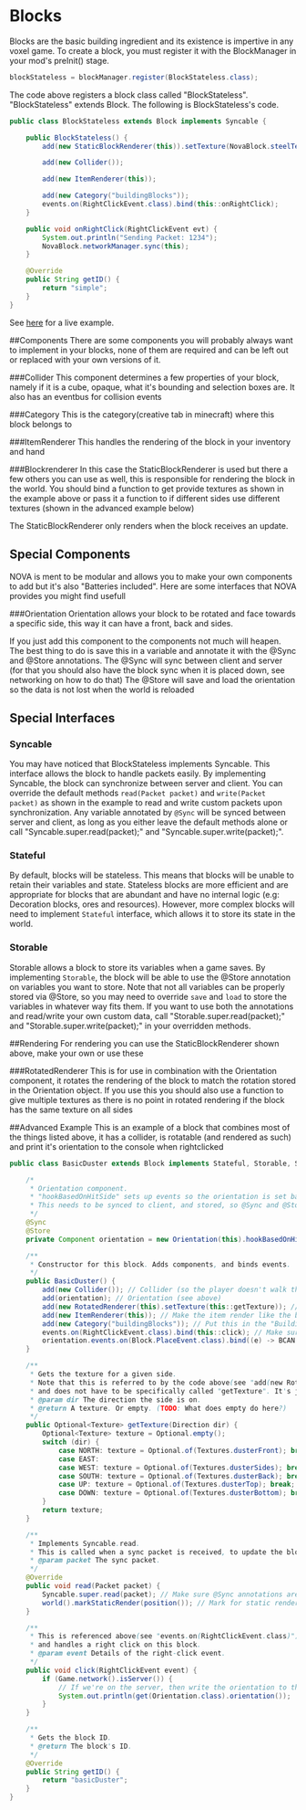 # Blocks
Blocks are the basic building ingredient and its existence is impertive in any voxel game. To create a block, you must register it with the BlockManager in your mod's preInit() stage.

```java
blockStateless = blockManager.register(BlockStateless.class);
```

The code above registers a block class called "BlockStateless". "BlockStateless" extends Block. The following is BlockStateless's code.

```java
public class BlockStateless extends Block implements Syncable {

	public BlockStateless() {
		add(new StaticBlockRenderer(this)).setTexture(NovaBlock.steelTexture);

		add(new Collider());

		add(new ItemRenderer(this));

		add(new Category("buildingBlocks"));
		events.on(RightClickEvent.class).bind(this::onRightClick);
	}

	public void onRightClick(RightClickEvent evt) {
		System.out.println("Sending Packet: 1234");
		NovaBlock.networkManager.sync(this);
	}

	@Override
	public String getID() {
		return "simple";
	}
}
```

See [here](https://github.com/NOVA-Team/NOVA-Example/blob/master/block/src/main/java/nova/sample/block/NovaBlock.java) for a live example.

##Components
There are some components you will probably always want to implement in your blocks, none of them are required and can be left out or replaced with your own versions of it.

###Collider
This component determines a few properties of your block, namely if it is a cube, opaque, what it's bounding and selection boxes are. It also has an eventbus for collision events

###Category
This is the category(creative tab in minecraft) where this block belongs to

###ItemRenderer
This handles the rendering of the block in your inventory and hand

###Blockrenderer
In this case the StaticBlockRenderer is used but there a few others you can use as well, this is responsible for rendering the block in the world. You should bind a function to get provide textures as shown in the example above or pass it a function to if different sides use different textures (shown in the advanced example below)

The StaticBlockRenderer only renders when the block receives an update.

## Special Components
NOVA is ment to be modular and allows you to make your own components to add but it's also "Batteries included". Here are some interfaces that NOVA provides you might find usefull

###Orientation
Orientation allows your block to be rotated and face towards a specific side, this way it can have a front, back and sides.

If you just add this component to the components not much will heapen. The best thing to do is save this in a variable and annotate it with the @Sync and @Store annotations. The @Sync will sync between client and server (for that you should also have the block sync when it is placed down, see networking on how to do that)
The @Store will save and load the orientation so the data is not lost when the world is reloaded


## Special Interfaces
### Syncable
You may have noticed that BlockStateless implements Syncable. This interface allows the block to handle packets easily. By implementing Syncable, the block can synchronize between server and client. You can override the default methods `read(Packet packet)` and `write(Packet packet)` as shown in the example to read and write custom packets upon synchronization. Any variable annotated by `@Sync` will be synced between server and client, as long as you either leave the default methods alone or call "Syncable.super.read(packet);" and "Syncable.super.write(packet);".

### Stateful
By default, blocks will be stateless. This means that blocks will be unable to retain their variables and state. Stateless blocks are more efficient and are appropriate for blocks that are abundant and have no internal logic (e.g: Decoration blocks, ores and resources). However, more complex blocks will need to implement `Stateful` interface, which allows it to store its state in the world.

### Storable
Storable allows a block to store its variables when a game saves. By implementing `Storable`, the block will be able to use the @Store annotation on variables you want to store. Note that not all variables can be properly stored via @Store, so you may need to override `save` and `load` to store the variables in whatever way fits them. If you want to use both the annotations and read/write your own custom data, call "Storable.super.read(packet);" and "Storable.super.write(packet);" in your overridden methods.

##Rendering
For rendering you can use the StaticBlockRenderer shown above, make your own or use these

###RotatedRenderer
This is for use in combination with the Orientation component, it rotates the rendering of the block to match the rotation stored in the Orientation object. If you use this you should also use a function to give multiple textures as there is no point in rotated rendering if the block has the same texture on all sides

##Advanced Example
This is an example of a block that combines most of the things listed above, it has a collider, is rotatable (and rendered as such) and print it's orientation to the console when rightclicked

```java
public class BasicDuster extends Block implements Stateful, Storable, Syncable {

	/*
	 * Orientation component.
	 * "hookBasedOnHitSide" sets up events so the orientation is set based upon, well, hit side.
	 * This needs to be synced to client, and stored, so @Sync and @Store are used.
	 */
	@Sync
	@Store
	private Component orientation = new Orientation(this).hookBasedOnHitSide();

	/**
	 * Constructor for this block. Adds components, and binds events.
	 */
	public BasicDuster() {
		add(new Collider()); // Collider (so the player doesn't walk through the block.)
		add(orientation); // Orientation (see above)
		add(new RotatedRenderer(this).setTexture(this::getTexture)); // Version of StaticBlockRenderer that honors Orientation.
		add(new ItemRenderer(this)); // Make the item render like the block.
		add(new Category("buildingBlocks")); // Put this in the "Building Blocks" Creative category (in MC, anyway)
		events.on(RightClickEvent.class).bind(this::click); // Make sure "click" is called when a player right-clicks this block
		orientation.events.on(Block.PlaceEvent.class).bind((e) -> BCAN.networkManager.sync(this)); // Make sure we sync when the orientation is initially set
	}

	/**
	 * Gets the texture for a given side.
	 * Note that this is referred to by the code above(see "add(new RotatedRenderer")),
	 * and does not have to be specifically called "getTexture". It's just convention.
	 * @param dir The direction the side is on.
	 * @return A texture. Or empty. (TODO: What does empty do here?)
	 */
	public Optional<Texture> getTexture(Direction dir) {
		Optional<Texture> texture = Optional.empty();
		switch (dir) {
			case NORTH: texture = Optional.of(Textures.dusterFront); break;
			case EAST:
			case WEST: texture = Optional.of(Textures.dusterSides); break;
			case SOUTH: texture = Optional.of(Textures.dusterBack); break;
			case UP: texture = Optional.of(Textures.dusterTop); break;
			case DOWN: texture = Optional.of(Textures.dusterBottom); break;
		}
		return texture;
	}

	/**
	 * Implements Syncable.read.
	 * This is called when a sync packet is received, to update the block's state.
	 * @param packet The sync packet.
	 */
	@Override
	public void read(Packet packet) {
		Syncable.super.read(packet); // Make sure @Sync annotations are processed.
		world().markStaticRender(position()); // Mark for static render.
	}

	/**
	 * This is referenced above(see "events.on(RightClickEvent.class)"),
	 * and handles a right click on this block.
	 * @param event Details of the right-click event.
	 */
	public void click(RightClickEvent event) {
		if (Game.network().isServer()) {
			// If we're on the server, then write the orientation to the console for debugging.
			System.out.println(get(Orientation.class).orientation());
		}
	}

	/**
	 * Gets the block ID.
	 * @return The block's ID.
	 */
	@Override
	public String getID() {
		return "basicDuster";
	}
}
```
